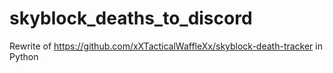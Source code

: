 # skyblock_deaths_to_discord
Rewrite of https://github.com/xXTacticalWaffleXx/skyblock-death-tracker in Python
